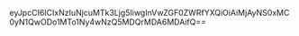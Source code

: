 eyJpcCI6ICIxNzIuNjcuMTk3Ljg5IiwgInVwZGF0ZWRfYXQiOiAiMjAyNS0xMC0yN1QwODo1MTo1Ny4wNzQ5MDQrMDA6MDAifQ==